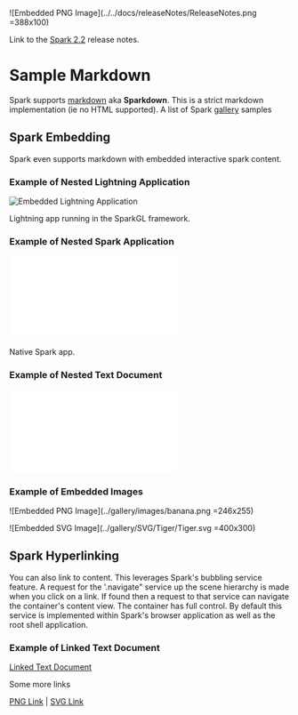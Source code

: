 ![Embedded PNG Image](../../docs/releaseNotes/ReleaseNotes.png =388x100)

Link to the [Spark 2.2](../../docs/releaseNotes/Release_2.2.md) release notes.

# Sample Markdown
Spark supports [markdown](markdown.md) aka **Sparkdown**.  This is a strict markdown implementation (ie no HTML supported).  A list of Spark [gallery](../gallery/gallery.md) samples

## Spark Embedding
Spark even supports markdown with embedded interactive spark content.

### Example of Nested Lightning Application
![Embedded Lightning Application](../../web-spark/js/init.spark)

Lightning app running in the SparkGL framework.


### Example of Nested Spark Application
![Embedded Spark Application](../gallery/picturepile2.js)

Native Spark app.

### Example of Nested Text Document
![Embedded Text Document](loremipsum.txt)

### Example of Embedded Images

![Embedded PNG Image](../gallery/images/banana.png =246x255)

![Embedded SVG Image](../gallery/SVG/Tiger/Tiger.svg =400x300)

## Spark Hyperlinking
You can also link to content.  This leverages Spark's bubbling service feature.  A request for the '.navigate" service up the scene hierarchy is made when you click on a link.  If found then a request to that service can navigate the container's content view. The container has full control.  By default this service is implemented within Spark's browser application as well as the root shell application.

### Example of Linked Text Document
[Linked Text Document](loremipsum.txt)

Some more links

[PNG Link](../gallery/images/banana.png) | [SVG Link](../gallery/SVG/Tiger/Tiger.svg)





